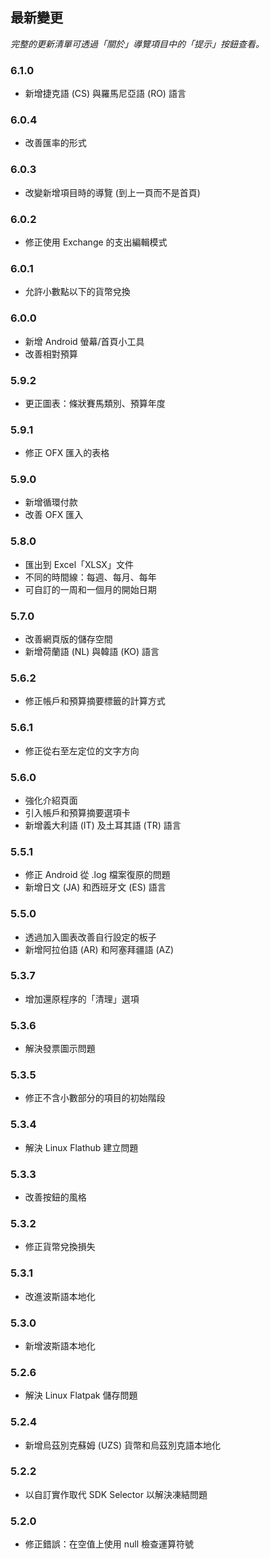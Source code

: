 ## 最新變更

_完整的更新清單可透過「關於」導覽項目中的「提示」按鈕查看。_

### 6.1.0
- 新增捷克語 (CS) 與羅馬尼亞語 (RO) 語言

### 6.0.4
- 改善匯率的形式

### 6.0.3
- 改變新增項目時的導覽 (到上一頁而不是首頁) 

### 6.0.2
- 修正使用 Exchange 的支出編輯模式

### 6.0.1
- 允許小數點以下的貨幣兌換

### 6.0.0
- 新增 Android 螢幕/首頁小工具
- 改善相對預算

### 5.9.2
- 更正圖表：條狀賽馬類別、預算年度

### 5.9.1
- 修正 OFX 匯入的表格

### 5.9.0
- 新增循環付款
- 改善 OFX 匯入

### 5.8.0
- 匯出到 Excel「XLSX」文件
- 不同的時間線：每週、每月、每年
- 可自訂的一周和一個月的開始日期

### 5.7.0
- 改善網頁版的儲存空間
- 新增荷蘭語 (NL) 與韓語 (KO) 語言

### 5.6.2
- 修正帳戶和預算摘要標籤的計算方式

### 5.6.1
- 修正從右至左定位的文字方向 

### 5.6.0
- 強化介紹頁面
- 引入帳戶和預算摘要選項卡
- 新增義大利語 (IT) 及土耳其語 (TR) 語言

### 5.5.1
- 修正 Android 從 .log 檔案復原的問題
- 新增日文 (JA) 和西班牙文 (ES) 語言 

### 5.5.0
- 透過加入圖表改善自行設定的板子
- 新增阿拉伯語 (AR) 和阿塞拜疆語 (AZ)

### 5.3.7
- 增加還原程序的「清理」選項  

### 5.3.6
- 解決發票圖示問題

### 5.3.5
- 修正不含小數部分的項目的初始階段

### 5.3.4
- 解決 Linux Flathub 建立問題

### 5.3.3
- 改善按鈕的風格

### 5.3.2
- 修正貨幣兌換損失

### 5.3.1
- 改進波斯語本地化

### 5.3.0
- 新增波斯語本地化

### 5.2.6
- 解決 Linux Flatpak 儲存問題

### 5.2.4
- 新增烏茲別克蘇姆 (UZS) 貨幣和烏茲別克語本地化

### 5.2.2
- 以自訂實作取代 SDK Selector 以解決凍結問題

### 5.2.0
- 修正錯誤：在空值上使用 null 檢查運算符號